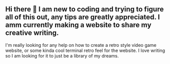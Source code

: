 ## Hi there 👋 I am new to coding and trying to figure all of this out, any tips are greatly appreciated. I amm currently making a website to share my creative writing. 
I'm really looking for any help on how to create a retro style video game website, or some kinda cool terminal retro feel for the website.
I love writing so I am looking for it to just be a library of my dreams.

<!--
**CyberLeveler0427/CyberLeveler0427** is a ✨ _special_ ✨ repository because its `README.md` (this file) appears on your GitHub profile.

Here are some ideas to get you started:

- 🔭 I’m currently working on ...
- 🌱 I’m currently learning ...
- 👯 I’m looking to collaborate on ...
- 🤔 I’m looking for help with ...
- 💬 Ask me about ...
- 📫 How to reach me: ...
- 😄 Pronouns: ...
- ⚡ Fun fact: ...
-->
